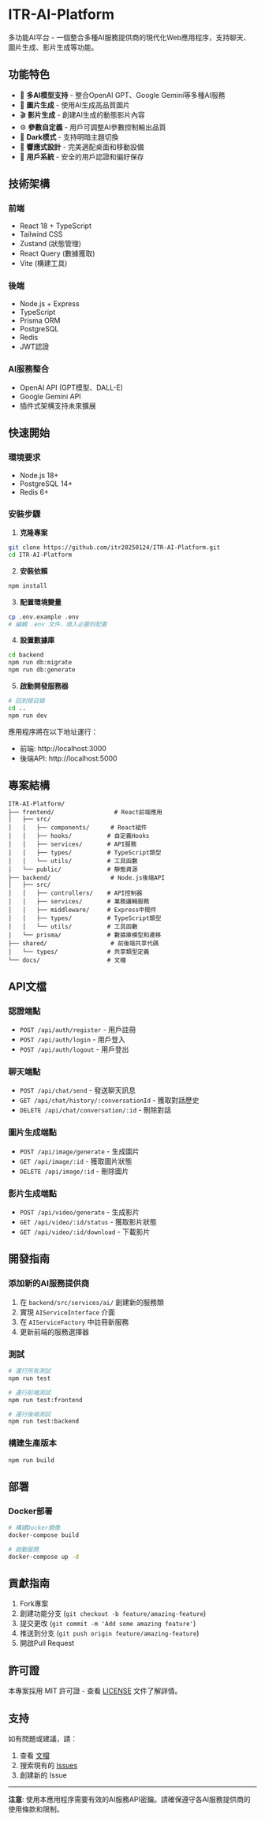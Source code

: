 # ITR-AI-Platform

多功能AI平台 - 一個整合多種AI服務提供商的現代化Web應用程序，支持聊天、圖片生成、影片生成等功能。

## 功能特色

- 🤖 **多AI模型支持** - 整合OpenAI GPT、Google Gemini等多種AI服務
- 🎨 **圖片生成** - 使用AI生成高品質圖片
- 🎬 **影片生成** - 創建AI生成的動態影片內容
- ⚙️ **參數自定義** - 用戶可調整AI參數控制輸出品質
- 🌙 **Dark模式** - 支持明暗主題切換
- 📱 **響應式設計** - 完美適配桌面和移動設備
- 🔐 **用戶系統** - 安全的用戶認證和偏好保存

## 技術架構

### 前端
- React 18 + TypeScript
- Tailwind CSS
- Zustand (狀態管理)
- React Query (數據獲取)
- Vite (構建工具)

### 後端
- Node.js + Express
- TypeScript
- Prisma ORM
- PostgreSQL
- Redis
- JWT認證

### AI服務整合
- OpenAI API (GPT模型、DALL-E)
- Google Gemini API
- 插件式架構支持未來擴展

## 快速開始

### 環境要求
- Node.js 18+
- PostgreSQL 14+
- Redis 6+

### 安裝步驟

1. **克隆專案**
```bash
git clone https://github.com/itr20250124/ITR-AI-Platform.git
cd ITR-AI-Platform
```

2. **安裝依賴**
```bash
npm install
```

3. **配置環境變量**
```bash
cp .env.example .env
# 編輯 .env 文件，填入必要的配置
```

4. **設置數據庫**
```bash
cd backend
npm run db:migrate
npm run db:generate
```

5. **啟動開發服務器**
```bash
# 回到根目錄
cd ..
npm run dev
```

應用程序將在以下地址運行：
- 前端: http://localhost:3000
- 後端API: http://localhost:5000

## 專案結構

```
ITR-AI-Platform/
├── frontend/                 # React前端應用
│   ├── src/
│   │   ├── components/      # React組件
│   │   ├── hooks/          # 自定義Hooks
│   │   ├── services/       # API服務
│   │   ├── types/          # TypeScript類型
│   │   └── utils/          # 工具函數
│   └── public/             # 靜態資源
├── backend/                 # Node.js後端API
│   ├── src/
│   │   ├── controllers/    # API控制器
│   │   ├── services/       # 業務邏輯服務
│   │   ├── middleware/     # Express中間件
│   │   ├── types/          # TypeScript類型
│   │   └── utils/          # 工具函數
│   └── prisma/             # 數據庫模型和遷移
├── shared/                  # 前後端共享代碼
│   └── types/              # 共享類型定義
└── docs/                   # 文檔
```

## API文檔

### 認證端點
- `POST /api/auth/register` - 用戶註冊
- `POST /api/auth/login` - 用戶登入
- `POST /api/auth/logout` - 用戶登出

### 聊天端點
- `POST /api/chat/send` - 發送聊天訊息
- `GET /api/chat/history/:conversationId` - 獲取對話歷史
- `DELETE /api/chat/conversation/:id` - 刪除對話

### 圖片生成端點
- `POST /api/image/generate` - 生成圖片
- `GET /api/image/:id` - 獲取圖片狀態
- `DELETE /api/image/:id` - 刪除圖片

### 影片生成端點
- `POST /api/video/generate` - 生成影片
- `GET /api/video/:id/status` - 獲取影片狀態
- `GET /api/video/:id/download` - 下載影片

## 開發指南

### 添加新的AI服務提供商

1. 在 `backend/src/services/ai/` 創建新的服務類
2. 實現 `AIServiceInterface` 介面
3. 在 `AIServiceFactory` 中註冊新服務
4. 更新前端的服務選擇器

### 測試

```bash
# 運行所有測試
npm run test

# 運行前端測試
npm run test:frontend

# 運行後端測試
npm run test:backend
```

### 構建生產版本

```bash
npm run build
```

## 部署

### Docker部署

```bash
# 構建Docker鏡像
docker-compose build

# 啟動服務
docker-compose up -d
```

## 貢獻指南

1. Fork專案
2. 創建功能分支 (`git checkout -b feature/amazing-feature`)
3. 提交更改 (`git commit -m 'Add some amazing feature'`)
4. 推送到分支 (`git push origin feature/amazing-feature`)
5. 開啟Pull Request

## 許可證

本專案採用 MIT 許可證 - 查看 [LICENSE](LICENSE) 文件了解詳情。

## 支持

如有問題或建議，請：
1. 查看 [文檔](docs/)
2. 搜索現有的 [Issues](../../issues)
3. 創建新的 Issue

---

**注意**: 使用本應用程序需要有效的AI服務API密鑰。請確保遵守各AI服務提供商的使用條款和限制。
